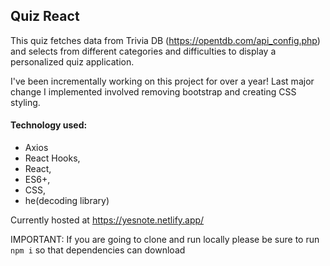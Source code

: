 ## Quiz React

This quiz fetches data from Trivia DB (https://opentdb.com/api_config.php) and selects from different categories and difficulties to display a personalized quiz application.

I've been incrementally working on this project for over a year! Last major change I implemented involved removing bootstrap and creating CSS styling.  


#### Technology used:
- Axios
- React Hooks,
- React,
- ES6+,
- CSS,
- he(decoding library)

Currently hosted at https://yesnote.netlify.app/

IMPORTANT: If you are going to clone and run locally please be sure to run 
`npm i` so that dependencies can download 
